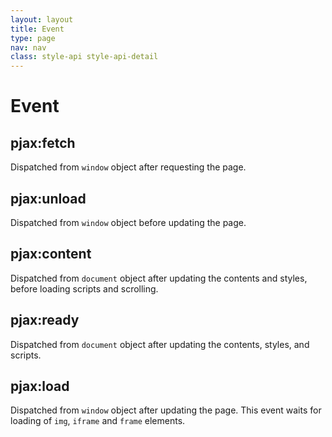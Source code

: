 ```yaml
---
layout: layout
title: Event
type: page
nav: nav
class: style-api style-api-detail
---
```


# Event

## pjax:fetch

Dispatched from `window` object after requesting the page.

## pjax:unload

Dispatched from `window` object before updating the page.

## pjax:content

Dispatched from `document` object after updating the contents and styles, before loading scripts and scrolling.

## pjax:ready

Dispatched from `document` object after updating the contents, styles, and scripts.

## pjax:load

Dispatched from `window` object after updating the page.
This event waits for loading of `img`, `iframe` and `frame` elements.
